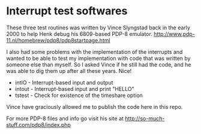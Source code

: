 # Interrupt test softwares

These three test routines was written by Vince Slyngstad back in the early
2000 to help Henk debug his 6809-based PDP-8 emulator. 
http://www.pdp-11.nl/homebrew/pdp8/pdp8startpage.html

I also had some problems with the implementation of the interrupts and
wanted to be able to test my implementation with code that was written
by someone else than myself.  So I asked Vince if he still had the code, 
and he was able to dig them up after all these years. Nice!

- intIO - Interrupt-based input and output
- intout - Interrupt-based input and print "HELLO"
- tstest - Check for existence of the timeshare option

Vince have graciously allowed me to publish the code here in this repo.

For more PDP-8 files and info go visit his site at http://so-much-stuff.com/pdp8/index.php

